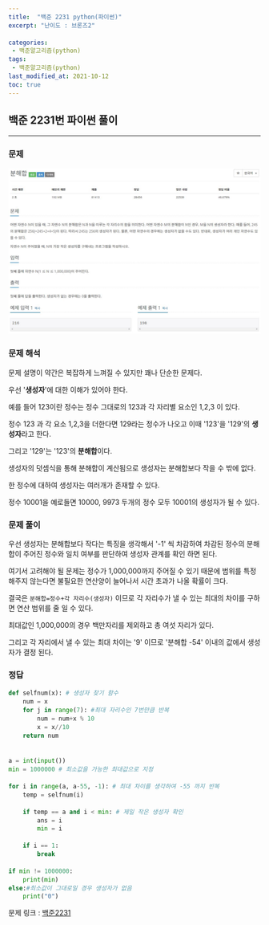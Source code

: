 ```yaml
---
title:  "백준 2231 python(파이썬)"
excerpt: "난이도 : 브론즈2"

categories:
 - 백준알고리즘(python)
tags:
 - 백준알고리즘(python)
last_modified_at: 2021-10-12
toc: true
---
```




## 백준 2231번 파이썬 풀이

***

### 문제



**![백준2231](\assets\images\백준2231.JPG)**

### 문제 해석



문제 설명이 약간은 복잡하게 느껴질 수 있지만 꽤나 단순한 문제다.

우선 '**생성자**'에 대한 이해가 있어야 한다.

예를 들어 123이란 정수는 정수 그대로의 123과 각 자리별 요소인 1,2,3 이 있다.

정수 123 과 각 요소 1,2,3을 더한다면 129라는 정수가 나오고 이때 '123'을 '129'의 **생성자**라고 한다.

그리고 '129'는 '123'의 **분해합**이다.

생성자의 덧셈식을 통해 분해합이 계산됨으로 생성자는 분해합보다 작을 수 밖에 없다.

한 정수에 대하여 생성자는 여러개가 존재할 수 있다.

정수 10001을 예로들면 10000, 9973 두개의 정수 모두 10001의 생성자가 될 수 있다.



### 문제 풀이 

우선 생성자는 분해합보다 작다는 특징을 생각해서 '-1' 씩 차감하여 차감된 정수의 분해합이 주어진 정수와 일치 여부를 판단하여 생성자 관계를 확인 하면 된다.

여기서 고려해야 될 문제는 정수가 1,000,000까지 주어질 수 있기 때문에 범위를 특정해주지 않는다면 불필요한 연산양이 늘어나서 시간 초과가 나올 확률이 크다.

결국은 `분해합=정수+각 자리수(생성자)` 이므로 각 자리수가 낼 수 있는 최대의 차이를 구하면 연산 범위를 줄 일 수 있다.

최대값인 1,000,000의 경우 백만자리를 제외하고 총 여섯 자리가 있다.

그리고 각 자리에서 낼 수 있는 최대 차이는 '9' 이므로 '분해합 -54' 이내의 값에서 생성자가 결정 된다.



### 정답

```python
def selfnum(x): # 생성자 찾기 함수
    num = x
    for j in range(7): #최대 자리수인 7번만큼 반복 
        num = num+x % 10
        x = x//10
    return num


a = int(input())
min = 1000000 # 최소값을 가능한 최대값으로 지정

for i in range(a, a-55, -1): # 최대 차이를 생각하여 -55 까지 반복
    temp = selfnum(i)

    if temp == a and i < min: # 제일 작은 생성자 확인
        ans = i
        min = i

    if i == 1:
        break

if min != 1000000:
    print(min)
else:#최소값이 그대로일 경우 생성자가 없음
    print("0")

```

문제 링크 : [백준2231](https://www.acmicpc.net/problem/2231)





